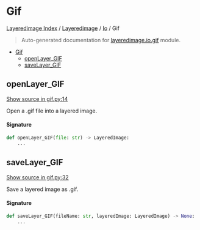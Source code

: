 # Gif

[Layeredimage Index](../../README.md#layeredimage-index) /
[Layeredimage](../index.md#layeredimage) /
[Io](./index.md#io) /
Gif

> Auto-generated documentation for [layeredimage.io.gif](../../../../layeredimage/io/gif.py) module.

- [Gif](#gif)
  - [openLayer_GIF](#openlayer_gif)
  - [saveLayer_GIF](#savelayer_gif)

## openLayer_GIF

[Show source in gif.py:14](../../../../layeredimage/io/gif.py#L14)

Open a .gif file into a layered image.

#### Signature

```python
def openLayer_GIF(file: str) -> LayeredImage:
    ...
```



## saveLayer_GIF

[Show source in gif.py:32](../../../../layeredimage/io/gif.py#L32)

Save a layered image as .gif.

#### Signature

```python
def saveLayer_GIF(fileName: str, layeredImage: LayeredImage) -> None:
    ...
```


